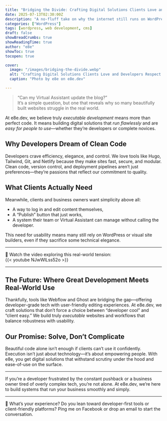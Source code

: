 ```yaml
---
title: "Bridging the Divide: Crafting Digital Solutions Clients Love and Developers Respect"
date: 2025-07-13T02:30:00Z
description: "A no-fluff take on why the internet still runs on WordPress—even when developers beg for better options."
categories: ["WordPress"]
tags: [wordpress, web development, cms]
draft: false
showBreadCrumbs: true
showReadingTime: true
author: "e8e"
showToc: true
tocopen: true

cover:
  image: "/images/bridging-the-divide.webp"
  alt: "Crafting Digital Solutions Clients Love and Developers Respect."
  caption: "Photo by e8e on e8e.dev"

---
```


> “Can my Virtual Assistant update the blog?”  
> It’s a simple question, but one that reveals why so many beautifully built websites struggle in the real world.

At e8e.dev, we believe truly *executable development* means more than perfect code. It means building digital solutions that *run flawlessly* and are *easy for people to use*—whether they’re developers or complete novices.

## Why Developers Dream of Clean Code

Developers crave efficiency, elegance, and control. We love tools like Hugo, Tailwind, Git, and Netlify because they make sites fast, secure, and modular. Clean code, version control, and deployment pipelines aren’t just preferences—they’re passions that reflect our commitment to quality.

## What Clients Actually Need

Meanwhile, clients and business owners want simplicity above all:  
- A way to log in and edit content themselves,  
- A “Publish” button that just works,  
- A system their team or Virtual Assistant can manage without calling the developer.

This need for usability means many still rely on WordPress or visual site builders, even if they sacrifice some technical elegance.

***

🎥 Watch the video exploring this real-world tension:  
{{< youtube NJwWlLss52o >}}

***

## The Future: Where Great Development Meets Real-World Use

Thankfully, tools like Webflow and Ghost are bridging the gap—offering developer-grade tech with user-friendly editing experiences. At e8e.dev, we craft solutions that don’t force a choice between “developer cool” and “client easy.” We build truly *executable* websites and workflows that balance robustness with usability.

## Our Promise: Solve, Don’t Complicate

Beautiful code alone isn’t enough if clients can’t use it confidently. Execution isn’t just about technology—it’s about empowering people. With e8e, you get digital solutions that withstand scrutiny under the hood and ease-of-use on the surface.

***

If you’re a developer frustrated by the constant pushback or a business owner tired of overly complex tech, you’re not alone. At e8e.dev, we’re here to build systems that run your business smoothly and simply.

***

💬 What’s your experience? Do you lean toward developer-first tools or client-friendly platforms? Ping me on Facebook or drop an email to start the conversation.


